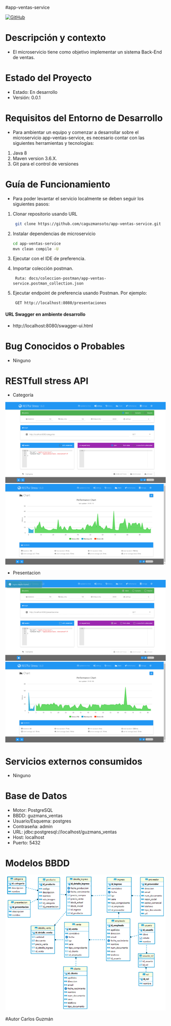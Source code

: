 #app-ventas-service

<a title="GitHub" href="https://github.com/caguzmansoto/app-ventas-service"><img src="https://img.shields.io/badge/GitHub-dowloads-green?logo=github" alt="GitHub" /></a>
# Descripción y contexto

- El microservicio tiene como objetivo implementar un sistema Back-End de ventas.

# Estado del Proyecto

- Estado: En desarrollo
- Versión: 0.0.1

# Requisitos del Entorno de Desarrollo

 - Para ambientar un equipo y comenzar a desarrollar sobre el microservicio app-ventas-service, es necesario contar con las siguientes herramientas y tecnologías:

1. Java 8
2. Maven version 3.6.X.
3. Git para el control de versiones

# Guía de Funcionamiento

 - Para poder levantar el servicio localmente se deben seguir los siguientes pasos:


1. Clonar repositorio usando URL

   ```bash
    git clone https://github.com/caguzmansoto/app-ventas-service.git
   ```

2. Instalar dependencias de microservicio

   ```bash
   cd app-ventas-service
   mvn clean compile -U
   ```

3. Ejecutar con el IDE de preferencia.
4. Importar colección postman.
   ```
    Ruta: docs/coleccion-postman/app-ventas-service.postman_collection.json
   ```

5. Ejecutar endpoint de preferencia usando Postman. Por ejemplo:

   ```
    GET http://localhost:8080/presentaciones
   ```


#### URL Swagger en ambiente desarrollo

- http://localhost:8080/swagger-ui.html

# Bug Conocidos o Probables
 - Ninguno



# RESTfull stress API

 - Categoría

![app-ventas-service](docs/plan-de-pruebas/stress-categoria-01.png)
![app-ventas-service](docs/plan-de-pruebas/stress-categoria-02.png)

- Presentacion

![app-ventas-service](docs/plan-de-pruebas/stress-presentacion-01.png)
![app-ventas-service](docs/plan-de-pruebas/stress-presentacion-02.png)

# Servicios externos consumidos
 - Ninguno   
 
# Base de Datos 
   - Motor: PostgreSQL
   - BBDD: guzmans_ventas
   - Usuario/Esquema: postgres
   - Contraseña: admin
   - URL: jdbc:postgresql://localhost/guzmans_ventas
   - Host: localhost
   - Puerto: 5432  

# Modelos BBDD
![app-ventas-service](docs/modelo-bbdd/modelo_bbdd_guzmans_ventas.png)

#Autor
 Carlos Guzmán

